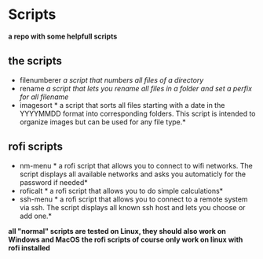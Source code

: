 # Scripts
**a repo with some helpfull scripts**



## the scripts
- filenumberer *a script that numbers all files of a directory*
- rename *a script that lets you rename all files in a folder and set a perfix for all filename*
- imagesort * a script that sorts all files starting with a date in the YYYYMMDD format into corresponding folders. This script is intended to organize images but can be used for any file type.*

## rofi scripts
- nm-menu * a rofi script that allows you to connect to wifi networks. The script displays all available networks and asks you automaticly for the password if needed*
- roficalt * a rofi script that allows you to do simple calculations*
- ssh-menu * a rofi script that allows you to connect to a remote system via ssh. The script displays all known ssh host and lets you choose or add one.*

**all "normal" scripts are tested on Linux, they should also work on Windows and MacOS**
**the rofi scripts of course only work on linux with rofi installed**
